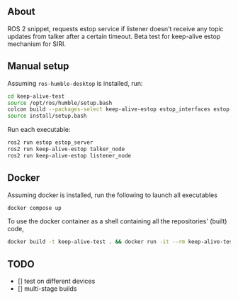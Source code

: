 ## About
ROS 2 snippet, requests estop service if listener doesn't receive any topic updates from talker after a certain timeout. Beta test for keep-alive estop mechanism for SIRI.

## Manual setup
Assuming `ros-humble-desktop` is installed, run:

```bash
cd keep-alive-test
source /opt/ros/humble/setup.bash
colcon build --packages-select keep-alive-estop estop_interfaces estop --symlink-install --cmake-args -DCMAKE_EXPORT_COMPILE_COMMANDS=ON 
source install/setup.bash
```
Run each executable:
```bash
ros2 run estop estop_server
ros2 run keep-alive-estop talker_node
ros2 run keep-alive-estop listener_node
```

## Docker
Assuming docker is installed, run the following to launch all executables

```bash
docker compose up
```

To use the docker container as a shell containing all the repositories' (built) code,

```bash
docker build -t keep-alive-test . && docker run -it --rm keep-alive-test
```

## TODO
- [] test on different devices
- [] multi-stage builds